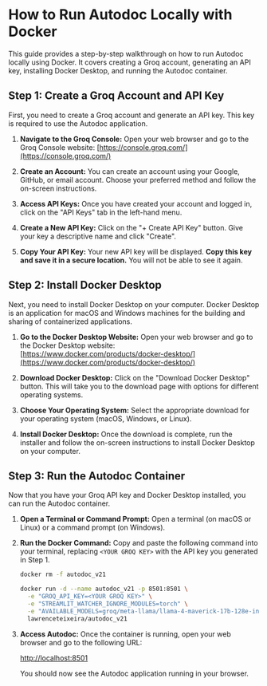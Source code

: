 # How to Run Autodoc Locally with Docker

This guide provides a step-by-step walkthrough on how to run Autodoc locally using Docker. It covers creating a Groq account, generating an API key, installing Docker Desktop, and running the Autodoc container.




## Step 1: Create a Groq Account and API Key

First, you need to create a Groq account and generate an API key. This key is required to use the Autodoc application.

1.  **Navigate to the Groq Console:**
    Open your web browser and go to the Groq Console website: [https://console.groq.com/](https://console.groq.com/)

2.  **Create an Account:**
    You can create an account using your Google, GitHub, or email account. Choose your preferred method and follow the on-screen instructions.

3.  **Access API Keys:**
    Once you have created your account and logged in, click on the "API Keys" tab in the left-hand menu.

4.  **Create a New API Key:**
    Click on the "+ Create API Key" button. Give your key a descriptive name and click "Create".

5.  **Copy Your API Key:**
    Your new API key will be displayed. **Copy this key and save it in a secure location.** You will not be able to see it again.




## Step 2: Install Docker Desktop

Next, you need to install Docker Desktop on your computer. Docker Desktop is an application for macOS and Windows machines for the building and sharing of containerized applications.

1.  **Go to the Docker Desktop Website:**
    Open your web browser and go to the Docker Desktop website: [https://www.docker.com/products/docker-desktop/](https://www.docker.com/products/docker-desktop/)

2.  **Download Docker Desktop:**
    Click on the "Download Docker Desktop" button. This will take you to the download page with options for different operating systems.

3.  **Choose Your Operating System:**
    Select the appropriate download for your operating system (macOS, Windows, or Linux).

4.  **Install Docker Desktop:**
    Once the download is complete, run the installer and follow the on-screen instructions to install Docker Desktop on your computer.




## Step 3: Run the Autodoc Container

Now that you have your Groq API key and Docker Desktop installed, you can run the Autodoc container.

1.  **Open a Terminal or Command Prompt:**
    Open a terminal (on macOS or Linux) or a command prompt (on Windows).

2.  **Run the Docker Command:**
    Copy and paste the following command into your terminal, replacing `<YOUR GROQ KEY>` with the API key you generated in Step 1.

    ```bash
    docker rm -f autodoc_v21

    docker run -d --name autodoc_v21 -p 8501:8501 \
      -e "GROQ_API_KEY=<YOUR GROQ KEY>" \
      -e "STREAMLIT_WATCHER_IGNORE_MODULES=torch" \
      -e "AVAILABLE_MODELS=groq/meta-llama/llama-4-maverick-17b-128e-instruct,groq/openai/gpt-oss-120b" \
      lawrenceteixeira/autodoc_v21
    ```

3.  **Access Autodoc:**
    Once the container is running, open your web browser and go to the following URL:

    [http://localhost:8501](http://localhost:8501)

    You should now see the Autodoc application running in your browser.